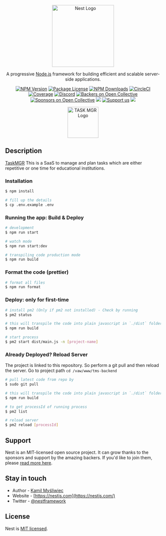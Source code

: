 <p align="center">
  <a href="http://nestjs.com/" target="blank"><img src="https://nestjs.com/img/logo-small.svg" width="200" alt="Nest Logo" /></a>
</p>

[circleci-image]: https://img.shields.io/circleci/build/github/nestjs/nest/master?token=abc123def456
[circleci-url]: https://circleci.com/gh/nestjs/nest

  <p align="center">A progressive <a href="http://nodejs.org" target="_blank">Node.js</a> framework for building efficient and scalable server-side applications.</p>
    <p align="center">
<a href="https://www.npmjs.com/~nestjscore" target="_blank"><img src="https://img.shields.io/npm/v/@nestjs/core.svg" alt="NPM Version" /></a>
<a href="https://www.npmjs.com/~nestjscore" target="_blank"><img src="https://img.shields.io/npm/l/@nestjs/core.svg" alt="Package License" /></a>
<a href="https://www.npmjs.com/~nestjscore" target="_blank"><img src="https://img.shields.io/npm/dm/@nestjs/common.svg" alt="NPM Downloads" /></a>
<a href="https://circleci.com/gh/nestjs/nest" target="_blank"><img src="https://img.shields.io/circleci/build/github/nestjs/nest/master" alt="CircleCI" /></a>
<a href="https://coveralls.io/github/nestjs/nest?branch=master" target="_blank"><img src="https://coveralls.io/repos/github/nestjs/nest/badge.svg?branch=master#9" alt="Coverage" /></a>
<a href="https://discord.gg/G7Qnnhy" target="_blank"><img src="https://img.shields.io/badge/discord-online-brightgreen.svg" alt="Discord"/></a>
<a href="https://opencollective.com/nest#backer" target="_blank"><img src="https://opencollective.com/nest/backers/badge.svg" alt="Backers on Open Collective" /></a>
<a href="https://opencollective.com/nest#sponsor" target="_blank"><img src="https://opencollective.com/nest/sponsors/badge.svg" alt="Sponsors on Open Collective" /></a>
  <a href="https://paypal.me/kamilmysliwiec" target="_blank"><img src="https://img.shields.io/badge/Donate-PayPal-ff3f59.svg"/></a>
    <a href="https://opencollective.com/nest#sponsor"  target="_blank"><img src="https://img.shields.io/badge/Support%20us-Open%20Collective-41B883.svg" alt="Support us"></a>
  <a href="https://twitter.com/nestframework" target="_blank"><img src="https://img.shields.io/twitter/follow/nestframework.svg?style=social&label=Follow"></a>
</p>
  <!--[![Backers on Open Collective](https://opencollective.com/nest/backers/badge.svg)](https://opencollective.com/nest#backer)
  [![Sponsors on Open Collective](https://opencollective.com/nest/sponsors/badge.svg)](https://opencollective.com/nest#sponsor)-->

<p align="center">
  <a href="https://taskmgr.in/static/media/logo.5b7ee19b418c651755cf063917890e26.svg" target="blank"><img src="https://taskmgr.in/static/media/logo.5b7ee19b418c651755cf063917890e26.svg" width="100" alt="TASK MGR Logo" /></a>
</p>

## Description

[TaskMGR](https://taskmgr.in/) This is a SaaS to manage and plan tasks which are either repetitive or one time for educational institutions.

### Installation

```bash
$ npm install

# fill up the details
$ cp .env.example .env 
```

### Running the app: Build & Deploy

```bash
# development
$ npm run start

# watch mode
$ npm run start:dev

# transpiling code production mode
$ npm run build
```

### Format the code (prettier)

```bash
# format all files
$ npm run format
```

### Deploy: only for first-time

```bash
# install pm2 (Only if pm2 not installed) - Check by running 
$ pm2 status

# this will transpile the code into plain javascript in `./dist` folder
$ npm run build 

# start process
$ pm2 start dist/main.js -n [project-name]
```

### Already Deployed? Reload Server
The project is linked to this repository. So perform a git pull and then reload the server. 
Go to project path `cd /vaw/www/tms-backend`

```bash
# pull latest code from repo by
$ sudo git pull

# this will transpile the code into plain javascript in `./dist` folder
$ npm run build 

# to get processId of running process
$ pm2 list

# reload server
$ pm2 reload [processId]
```

## Support

Nest is an MIT-licensed open source project. It can grow thanks to the sponsors and support by the amazing backers. If you'd like to join them, please [read more here](https://docs.nestjs.com/support).

## Stay in touch

- Author - [Kamil Myśliwiec](https://kamilmysliwiec.com)
- Website - [https://nestjs.com](https://nestjs.com/)
- Twitter - [@nestframework](https://twitter.com/nestframework)

## License

Nest is [MIT licensed](LICENSE).
